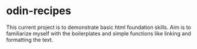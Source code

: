 # odin-recipes
This current project is to demonstrate basic html foundation skills. Aim is to familiarize myself with the boilerplates and simple functions like linking and formatting the text.